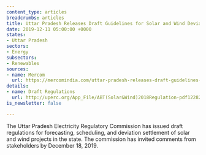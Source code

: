 ```yaml
---
content_type: articles
breadcrumbs: articles
title: Uttar Pradesh Releases Draft Guidelines for Solar and Wind Deviation
date: 2019-12-11 05:00:00 +0000
states:
- Uttar Pradesh
sectors:
- Energy
subsectors:
- Renewables
sources:
- name: Mercom
  url: https://mercomindia.com/uttar-pradesh-releases-draft-guidelines-solar-wind/
details:
- name: Draft Regulations
  url: http://uperc.org/App_File/ABT(Solar&Wind)2018Regulation-pdf1228201875919PM.pdf
is_newsletter: false

---
```

The Uttar Pradesh Electricity Regulatory Commission has issued draft regulations for forecasting, scheduling, and deviation settlement of solar and wind projects in the state. The commission has invited comments from stakeholders by December 18, 2019.
